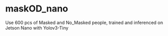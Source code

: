 # maskOD_nano
Use 600 pcs of Masked and No_Masked  people, trained and inferenced on Jetson Nano with Yolov3-Tiny 
